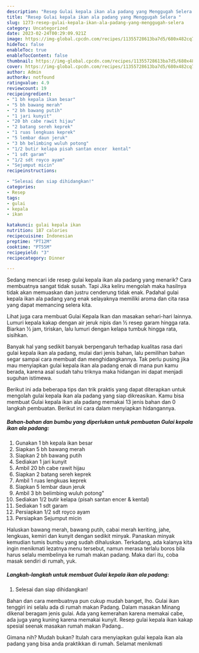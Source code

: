 ```yaml
---
description: "Resep Gulai kepala ikan ala padang yang Menggugah Selera "
title: "Resep Gulai kepala ikan ala padang yang Menggugah Selera "
slug: 1273-resep-gulai-kepala-ikan-ala-padang-yang-menggugah-selera
category: Uncategorized
date: 2023-02-24T00:29:09.921Z
image: https://img-global.cpcdn.com/recipes/11355728613ba7d5/680x482cq70/gulai-kepala-ikan-ala-padang-foto-resep-utama.jpg
hideToc: false
enableToc: true
enableTocContent: false
thumbnail: https://img-global.cpcdn.com/recipes/11355728613ba7d5/680x482cq70/gulai-kepala-ikan-ala-padang-foto-resep-utama.jpg
cover: https://img-global.cpcdn.com/recipes/11355728613ba7d5/680x482cq70/gulai-kepala-ikan-ala-padang-foto-resep-utama.jpg
author: Admin
authorAv: notfound
ratingvalue: 4.9
reviewcount: 19
recipeingredient:
- "1 bh kepala ikan besar"
- "5 bh bawang merah"
- "2 bh bawang putih"
- "1 jari kunyit"
- "20 bh cabe rawit hijau"
- "2 batang sereh keprek"
- "1 ruas lengkuas keprek"
- "5 lembar daun jeruk"
- "3 bh belimbing wuluh potong"
- "1/2 butir kelapa pisah santan encer  kental"
- "1 sdt garam"
- "1/2 sdt royco ayam"
- "Sejumput micin"
recipeinstructions:

- "Selesai dan siap dihidangkan!"
categories:
- Resep
tags:
- gulai
- kepala
- ikan

katakunci: gulai kepala ikan 
nutrition: 187 calories
recipecuisine: Indonesian
preptime: "PT12M"
cooktime: "PT55M"
recipeyield: "3"
recipecategory: Dinner

---
```



Sedang mencari ide resep gulai kepala ikan ala padang yang menarik? Cara membuatnya sangat tidak susah. Tapi Jika keliru mengolah maka hasilnya tidak akan memuaskan dan justru cenderung tidak enak. Padahal gulai kepala ikan ala padang yang enak selayaknya memiliki aroma dan cita rasa yang dapat memancing selera kita.


Lihat juga cara membuat Gulai Kepala Ikan dan masakan sehari-hari lainnya. Lumuri kepala kakap dengan air jeruk nipis dan ½ resep garam hingga rata. Biarkan ½ jam, tiriskan, lalu lumuri dengan kelapa tumbuk hingga rata, sisihkan.

Banyak hal yang sedikit banyak berpengaruh terhadap kualitas rasa dari gulai kepala ikan ala padang, mulai dari jenis bahan, lalu pemilihan bahan segar sampai cara membuat dan menghidangkannya. Tak perlu pusing jika mau menyiapkan gulai kepala ikan ala padang enak di mana pun kamu berada, karena asal sudah tahu triknya maka hidangan ini dapat menjadi suguhan istimewa.


Berikut ini ada beberapa tips dan trik praktis yang dapat diterapkan untuk mengolah gulai kepala ikan ala padang yang siap dikreasikan. Kamu bisa membuat Gulai kepala ikan ala padang memakai 13 jenis bahan dan 0 langkah pembuatan. Berikut ini cara dalam menyiapkan hidangannya.

<!--inarticleads1-->

##### Bahan-bahan dan bumbu yang diperlukan untuk pembuatan Gulai kepala ikan ala padang:

1. Gunakan 1 bh kepala ikan besar
1. Siapkan 5 bh bawang merah
1. Siapkan 2 bh bawang putih
1. Sediakan 1 jari kunyit
1. Ambil 20 bh cabe rawit hijau
1. Siapkan 2 batang sereh keprek
1. Ambil 1 ruas lengkuas keprek
1. Siapkan 5 lembar daun jeruk
1. Ambil 3 bh belimbing wuluh potong&#34;
1. Sediakan 1/2 butir kelapa (pisah santan encer &amp; kental)
1. Sediakan 1 sdt garam
1. Persiapkan 1/2 sdt royco ayam
1. Persiapkan Sejumput micin


Haluskan bawang merah, bawang putih, cabai merah keriting, jahe, lengkuas, kemiri dan kunyit dengan sedikit minyak. Panaskan minyak kemudian tumis bumbu yang sudah dihaluskan. Terkadang, ada kalanya kita ingin menikmati lezatnya menu tersebut, namun merasa terlalu boros bila harus selalu membelinya ke rumah makan padang. Maka dari itu, coba masak sendiri di rumah, yuk. 

<!--inarticleads2-->

##### Langkah-langkah untuk membuat Gulai kepala ikan ala padang:


1. Selesai dan siap dihidangkan!

Bahan dan cara membuatnya pun cukup mudah banget, lho. Gulai ikan tenggiri ini selalu ada di rumah makan Padang. Dalam masakan Minang dikenal beragam jenis gulai. Ada yang kemerahan karena memakai cabe, ada juga yang kuning karena memakai kunyit. Resep gulai kepala ikan kakap spesial seenak masakan rumah makan Padang.. 

Gimana nih? Mudah bukan? Itulah cara menyiapkan gulai kepala ikan ala padang yang bisa anda praktikkan di rumah. Selamat menikmati
